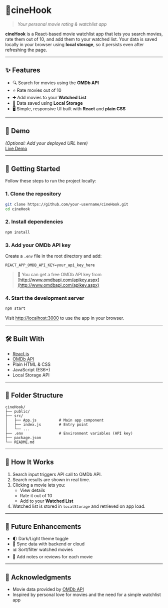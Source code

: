 
# 🍿cineHook
> *Your personal movie rating & watchlist app*

**cineHook** is a React-based movie watchlist app that lets you search movies, rate them out of 10, and add them to your watched list. Your data is saved locally in your browser using **local storage**, so it persists even after refreshing the page.

---

## ✨ Features

- 🔍 Search for movies using the **OMDb API**
- ⭐ Rate movies out of 10
- ➕ Add movies to your **Watched List**
- 💾 Data saved using **Local Storage**
- 🖥️ Simple, responsive UI built with **React** and **plain CSS**

---

## 📸 Demo

*(Optional: Add your deployed URL here)*  
[Live Demo](#)

---

## 🚀 Getting Started

Follow these steps to run the project locally:

### 1. Clone the repository

```bash
git clone https://github.com/your-username/cineHook.git
cd cineHook
```

### 2. Install dependencies

```bash
npm install
```

### 3. Add your OMDb API key

Create a `.env` file in the root directory and add:

```env
REACT_APP_OMDB_API_KEY=your_api_key_here
```

> 🔑 You can get a free OMDb API key from [http://www.omdbapi.com/apikey.aspx](http://www.omdbapi.com/apikey.aspx)

### 4. Start the development server

```bash
npm start
```

Visit [http://localhost:3000](http://localhost:3000) to use the app in your browser.

---

## 🛠️ Built With

- [React.js](https://reactjs.org/)
- [OMDb API](http://www.omdbapi.com/)
- Plain HTML & CSS
- JavaScript (ES6+)
- Local Storage API

---

## 📁 Folder Structure

```
cineHook/
├── public/
├── src/
│   ├── App.js          # Main app component
│   ├── index.js        # Entry point
│   └── ...
├── .env                # Environment variables (API key)
├── package.json
└── README.md
```

---

## 🧠 How It Works

1. Search input triggers API call to OMDb API.
2. Search results are shown in real time.
3. Clicking a movie lets you:
   - View details
   - Rate it out of 10
   - Add to your **Watched List**
4. Watched list is stored in `localStorage` and retrieved on app load.

---

## 📌 Future Enhancements

- 🌓 Dark/Light theme toggle
- 🔄 Sync data with backend or cloud
- 📊 Sort/filter watched movies
- 📝 Add notes or reviews for each movie

---

## 🙏 Acknowledgments

- Movie data provided by [OMDb API](http://www.omdbapi.com/)
- Inspired by personal love for movies and the need for a simple watchlist app

